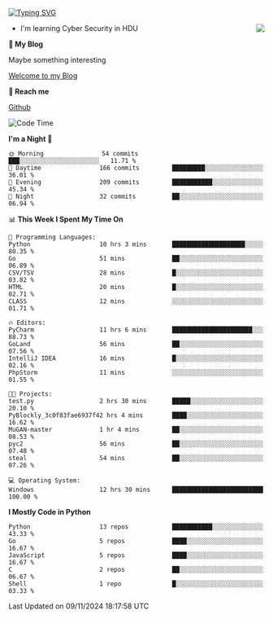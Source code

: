 [![Typing SVG](https://readme-typing-svg.herokuapp.com?font=Fira+Code&pause=1000&random=false&width=450&height=60&lines=Hello+%F0%9F%91%8B%F0%9F%8F%BB;I'm+JBNRZ)](https://git.io/typing-svg)

<a href="#">
  <img align="right" src="https://github-readme-stats.vercel.app/api?username=JBNRZ&show_icons=true&bg_color=15,f2f7fd,E0EAFC" />
</a>

- I'm learning Cyber Security in HDU

 **🌱 My Blog**

Maybe something interesting

[Welcome to my Blog](https://jbnrz.com.cn/)

 **💬 Reach me** 

[Github](https://github.com/JBNRZ)


<!--START_SECTION:waka-->
![Code Time](http://img.shields.io/badge/Code%20Time-735%20hrs%2019%20mins-blue)

**I'm a Night 🦉** 

```text
🌞 Morning                54 commits          ███░░░░░░░░░░░░░░░░░░░░░░   11.71 % 
🌆 Daytime                166 commits         █████████░░░░░░░░░░░░░░░░   36.01 % 
🌃 Evening                209 commits         ███████████░░░░░░░░░░░░░░   45.34 % 
🌙 Night                  32 commits          ██░░░░░░░░░░░░░░░░░░░░░░░   06.94 % 
```


📊 **This Week I Spent My Time On** 

```text
💬 Programming Languages: 
Python                   10 hrs 3 mins       ████████████████████░░░░░   80.35 % 
Go                       51 mins             ██░░░░░░░░░░░░░░░░░░░░░░░   06.89 % 
CSV/TSV                  28 mins             █░░░░░░░░░░░░░░░░░░░░░░░░   03.82 % 
HTML                     20 mins             █░░░░░░░░░░░░░░░░░░░░░░░░   02.71 % 
CLASS                    12 mins             ░░░░░░░░░░░░░░░░░░░░░░░░░   01.71 % 

🔥 Editors: 
PyCharm                  11 hrs 6 mins       ██████████████████████░░░   88.73 % 
GoLand                   56 mins             ██░░░░░░░░░░░░░░░░░░░░░░░   07.56 % 
IntelliJ IDEA            16 mins             █░░░░░░░░░░░░░░░░░░░░░░░░   02.16 % 
PhpStorm                 11 mins             ░░░░░░░░░░░░░░░░░░░░░░░░░   01.55 % 

🐱‍💻 Projects: 
test.py                  2 hrs 30 mins       █████░░░░░░░░░░░░░░░░░░░░   20.10 % 
PyBlockly_3c0f83fae6937f42 hrs 4 mins        ████░░░░░░░░░░░░░░░░░░░░░   16.62 % 
MuGAN-master             1 hr 4 mins         ██░░░░░░░░░░░░░░░░░░░░░░░   08.53 % 
pyc2                     56 mins             ██░░░░░░░░░░░░░░░░░░░░░░░   07.48 % 
steal                    54 mins             ██░░░░░░░░░░░░░░░░░░░░░░░   07.26 % 

💻 Operating System: 
Windows                  12 hrs 30 mins      █████████████████████████   100.00 % 
```

**I Mostly Code in Python** 

```text
Python                   13 repos            ███████████░░░░░░░░░░░░░░   43.33 % 
Go                       5 repos             ████░░░░░░░░░░░░░░░░░░░░░   16.67 % 
JavaScript               5 repos             ████░░░░░░░░░░░░░░░░░░░░░   16.67 % 
C                        2 repos             ██░░░░░░░░░░░░░░░░░░░░░░░   06.67 % 
Shell                    1 repo              █░░░░░░░░░░░░░░░░░░░░░░░░   03.33 % 
```




 Last Updated on 09/11/2024 18:17:58 UTC
<!--END_SECTION:waka-->
